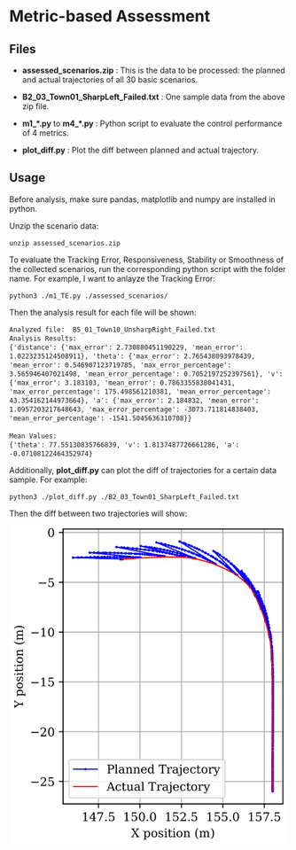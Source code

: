 # Metric-based Assessment

## Files

 - **assessed_scenarios.zip** : This is the data to be processed: the planned and actual trajectories of all 30 basic scenarios.

 - **B2_03_Town01_SharpLeft_Failed.txt** : One sample data from the above zip file.

 - **m1_\*.py**  to **m4_\*.py** : Python script to evaluate the control performance of 4 metrics.

 - **plot_diff.py** : Plot the diff between planned and actual trajectory.


## Usage

Before analysis, make sure pandas, matplotlib and numpy are installed in python.

Unzip the scenario data:

```shell
unzip assessed_scenarios.zip
```

To evaluate the Tracking Error, Responsiveness, Stability or Smoothness of the collected scenarios, run the corresponding python script with the folder name. For example, I want to anlayze the Tracking Error:


```shell
python3 ./m1_TE.py ./assessed_scenarios/
```

Then the analysis result for each file will be shown:

```
Analyzed file:  B5_01_Town10_UnsharpRight_Failed.txt
Analysis Results:
{'distance': {'max_error': 2.730880451190229, 'mean_error': 1.0223235124508911}, 'theta': {'max_error': 2.765438093978439, 'mean_error': 0.546907123719785, 'max_error_percentage': 3.565946407021498, 'mean_error_percentage': 0.7052197252397561}, 'v': {'max_error': 3.183103, 'mean_error': 0.7863355838041431, 'max_error_percentage': 175.498561210381, 'mean_error_percentage': 43.354162144973664}, 'a': {'max_error': 2.184832, 'mean_error': 1.0957203217648643, 'max_error_percentage': -3073.711814838403, 'mean_error_percentage': -1541.5045636310708}}

Mean Values:
{'theta': 77.55130835766839, 'v': 1.8137487726661286, 'a': -0.07108122464352974}

```

Additionally, **plot_diff.py** can plot the diff of trajectories for a certain data sample. For example:


```shell
python3 ./plot_diff.py ./B2_03_Town01_SharpLeft_Failed.txt
```


Then the diff between two trajectories will show:


![plot](two_trajectories.png)





